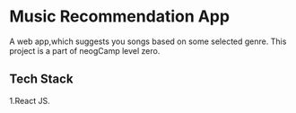 
# Music Recommendation App

A web app,which suggests you songs based on some selected genre.
This project is a part of neogCamp level zero.




## Tech Stack

1.React JS.
